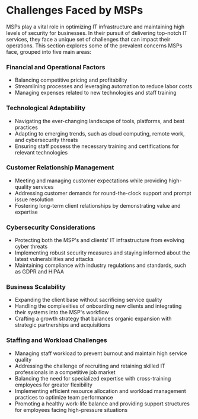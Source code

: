 # Challenges Faced by MSPs

MSPs play a vital role in optimizing IT infrastructure and maintaining high levels of security for businesses. In their pursuit of delivering top-notch IT services, they face a unique set of challenges that can impact their operations. This section explores some of the prevalent concerns MSPs face, grouped into five main areas:

### Financial and Operational Factors

* Balancing competitive pricing and profitability
* Streamlining processes and leveraging automation to reduce labor costs
* Managing expenses related to new technologies and staff training

### Technological Adaptability

* Navigating the ever-changing landscape of tools, platforms, and best practices
* Adapting to emerging trends, such as cloud computing, remote work, and cybersecurity threats
* Ensuring staff possess the necessary training and certifications for relevant technologies

### Customer Relationship Management

* Meeting and managing customer expectations while providing high-quality services
* Addressing customer demands for round-the-clock support and prompt issue resolution
* Fostering long-term client relationships by demonstrating value and expertise

### Cybersecurity Considerations

* Protecting both the MSP's and clients' IT infrastructure from evolving cyber threats
* Implementing robust security measures and staying informed about the latest vulnerabilities and attacks
* Maintaining compliance with industry regulations and standards, such as GDPR and HIPAA

### Business Scalability

* Expanding the client base without sacrificing service quality
* Handling the complexities of onboarding new clients and integrating their systems into the MSP's workflow
* Crafting a growth strategy that balances organic expansion with strategic partnerships and acquisitions

### Staffing and Workload Challenges

* Managing staff workload to prevent burnout and maintain high service quality
* Addressing the challenge of recruiting and retaining skilled IT professionals in a competitive job market
* Balancing the need for specialized expertise with cross-training employees for greater flexibility
* Implementing efficient resource allocation and workload management practices to optimize team performance
* Promoting a healthy work-life balance and providing support structures for employees facing high-pressure situations
